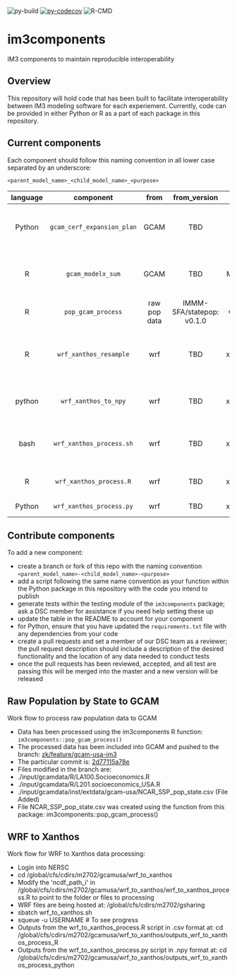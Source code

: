 ![py-build](https://github.com/IMMM-SFA/im3components/workflows/py-build/badge.svg) [![py-codecov](https://codecov.io/gh/IMMM-SFA/im3components/branch/main/graph/badge.svg)](https://codecov.io/gh/IMMM-SFA/im3components) ![R-CMD](https://github.com/IMMM-SFA/im3components/workflows/R-CMD/badge.svg)

# im3components
IM3 components to maintain reproducible interoperability

## Overview
This repository will hold code that has been built to facilitate interoperability between IM3 modeling software for each experiement.  Currently, code can be provided in either Python or R as a part of each package in this repository.

## Current components
Each component should follow this naming convention in all lower case separated by an underscore:

`<parent_model_name>_<child_model_name>_<purpose>`

| language | component | from | from_version | to | to_version | description |
| :--: | :--: | :--: | :--: | :--: | :--: | -- |
| Python | `gcam_cerf_expansion_plan` | GCAM | TBD | CERF | TBD | converts a GCAM-USA electricity capacity expansion plan into the format needed for CERF's inputs. |
| R | `gcam_modelx_sum` | GCAM | TBD | ModelX | TBD | example function to represent data from GCAM being converted for some use by ModelX (fake model) |
|R| `pop_gcam_process` | raw pop data | IMMM-SFA/statepop: v0.1.0 | GCAM | Branch: [zk/feature/gcam-usa-im3](https://stash.pnnl.gov/projects/JGCRI/repos/gcam-core/browse?at=refs%2Fheads%2Fzk%2Ffeature%2Fgcam-usa-im3)| process raw popultation by state for GCAM scenarios.|
| R | `wrf_xanthos_resample` | wrf | TBD | xanthos | v2.4.0 | resample from WRF hourly, 12kmx12km data to Xanthos monthly, 0.5x0.5deg grid for each WRF parameter selected.|
| python | `wrf_xanthos_to_npy` | wrf | TBD | xanthos | v2.4.0 | convert .csv file out from wrf_xanthos_resample to .npy for xanthos|
| bash | `wrf_xanthos_process.sh` | wrf | TBD | xanthos | v2.4.0 | run wrf_xanthos_process.R and wrf_xanthos_process.py on NERSC|
| R | `wrf_xanthos_process.R` | wrf | TBD | xanthos | v2.4.0 | run wrf_xanthos_resample on NERSC|
| Python | `wrf_xanthos_process.py` | wrf | TBD | xanthos | v2.4.0 | run wrf_xanthos_to_npy on NERSC|



## Contribute components
To add a new component:
 - create a branch or fork of this repo with the naming convention `<parent_model_name>-<child_model_name>-<purpose>`
 - add a script following the same name convention as your function within the Python package in this repository with the code you intend to publish
 - generate tests within the testing module of the `im3components` package; ask a DSC member for assistance if you need help setting these up
 - update the table in the README to account for your component
 - for Python, ensure that you have updated the `requirements.txt` file with any dependencies from your code
 - create a pull requests and set a member of our DSC team as a reviewer; the pull request description should include a description of the desired functionality and the location of any data needed to conduct tests
 - once the pull requests has been reviewed, accepted, and all test are passing this will be merged into the master and a new version will be released


## Raw Population by State to GCAM
Work flow to process raw population data to GCAM
- Data has been processed using the im3components R function: `im3components::pop_gcam_process()`
- The processed data has been included into GCAM and pushed to the branch: [zk/feature/gcam-usa-im3](https://stash.pnnl.gov/projects/JGCRI/repos/gcam-core/browse?at=refs%2Fheads%2Fzk%2Ffeature%2Fgcam-usa-im3)
- The particular commit is: [2d77115a78e](https://stash.pnnl.gov/projects/JGCRI/repos/gcam-core/commits/2d77115a78eb5ed32f7d626c5d26390b65028f8b)
- Files modified in the branch are:
 - ./input/gcamdata/R/LA100.Socioeconomics.R
 - ./input/gcamdata/R/L201.socioeconomics_USA.R
 - ./input/gcamdata/inst/extdata/gcam-usa/NCAR_SSP_pop_state.csv (File Added)
- File NCAR_SSP_pop_state.csv was created using the function from this package: im3components::pop_gcam_process()

## WRF to Xanthos
Work flow for WRF to Xanthos data processing:
- Login into NERSC
- cd /global/cfs/cdirs/m2702/gcamusa/wrf_to_xanthos
- Modify the 'ncdf_path_i' in /global/cfs/cdirs/m2702/gcamusa/wrf_to_xanthos/wrf_to_xanthos_process.R to point to the folder or files to processing
- WRF files are being hosted at: /global/cfs/cdirs/m2702/gsharing
- sbatch wrf_to_xanthos.sh
- squeue -u USERNAME # To see progress
- Outputs from the wrf_to_xanthos_process.R script in .csv format at: cd /global/cfs/cdirs/m2702/gcamusa/wrf_to_xanthos/outputs_wrf_to_xanthos_process_R
- Outputs from the wrf_to_xanthos_process.py script in .npy format at: cd /global/cfs/cdirs/m2702/gcamusa/wrf_to_xanthos/outputs_wrf_to_xanthos_process_python

